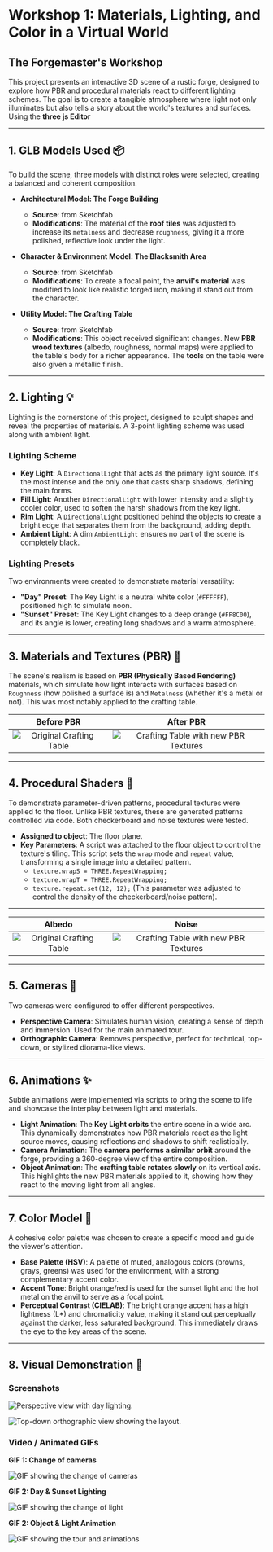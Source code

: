 # Workshop 1: Materials, Lighting, and Color in a Virtual World

## The Forgemaster's Workshop

This project presents an interactive 3D scene of a rustic forge, designed to explore how PBR and procedural materials react to different lighting schemes. The goal is to create a tangible atmosphere where light not only illuminates but also tells a story about the world's textures and surfaces. Using the **three js Editor**

---

## 1. GLB Models Used 📦

To build the scene, three models with distinct roles were selected, creating a balanced and coherent composition.

- **Architectural Model: The Forge Building**

  - **Source**: from Sketchfab
  - **Modifications**: The material of the **roof tiles** was adjusted to increase its `metalness` and decrease `roughness`, giving it a more polished, reflective look under the light.

- **Character & Environment Model: The Blacksmith Area**

  - **Source**: from Sketchfab
  - **Modifications**: To create a focal point, the **anvil's material** was modified to look like realistic forged iron, making it stand out from the character.

- **Utility Model: The Crafting Table**
  - **Source**: from Sketchfab
  - **Modifications**: This object received significant changes. New **PBR wood textures** (albedo, roughness, normal maps) were applied to the table's body for a richer appearance. The **tools** on the table were also given a metallic finish.

---

## 2. Lighting 💡

Lighting is the cornerstone of this project, designed to sculpt shapes and reveal the properties of materials. A 3-point lighting scheme was used along with ambient light.

### Lighting Scheme

- **Key Light**: A `DirectionalLight` that acts as the primary light source. It's the most intense and the only one that casts sharp shadows, defining the main forms.
- **Fill Light**: Another `DirectionalLight` with lower intensity and a slightly cooler color, used to soften the harsh shadows from the key light.
- **Rim Light**: A `DirectionalLight` positioned behind the objects to create a bright edge that separates them from the background, adding depth.
- **Ambient Light**: A dim `AmbientLight` ensures no part of the scene is completely black.

### Lighting Presets

Two environments were created to demonstrate material versatility:

- **"Day" Preset**: The Key Light is a neutral white color (`#FFFFFF`), positioned high to simulate noon.
- **"Sunset" Preset**: The Key Light changes to a deep orange (`#FF8C00`), and its angle is lower, creating long shadows and a warm atmosphere.

---

## 3. Materials and Textures (PBR) 🎨

The scene's realism is based on **PBR (Physically Based Rendering)** materials, which simulate how light interacts with surfaces based on `Roughness` (how polished a surface is) and `Metalness` (whether it's a metal or not). This was most notably applied to the crafting table.

|                                                Before PBR                                                 |                                                       After PBR                                                       |
| :-------------------------------------------------------------------------------------------------------: | :-------------------------------------------------------------------------------------------------------------------: |
| ![Original Crafting Table](/2025-09-29_taller_1_materiales_iluminacion_color/renders/Before-textures.png) | ![Crafting Table with new PBR Textures](/2025-09-29_taller_1_materiales_iluminacion_color/renders/After-textures.png) |

---

## 4. Procedural Shaders 🎲

To demonstrate parameter-driven patterns, procedural textures were applied to the floor. Unlike PBR textures, these are generated patterns controlled via code. Both checkerboard and noise textures were tested.

- **Assigned to object**: The floor plane.
- **Key Parameters**: A script was attached to the floor object to control the texture's tiling. This script sets the `wrap` mode and `repeat` value, transforming a single image into a detailed pattern.
  - `texture.wrapS = THREE.RepeatWrapping;`
  - `texture.wrapT = THREE.RepeatWrapping;`
  - `texture.repeat.set(12, 12);` (This parameter was adjusted to control the density of the checkerboard/noise pattern).

---

|                                              Albedo                                              |                                                    Noise                                                     |
| :----------------------------------------------------------------------------------------------: | :----------------------------------------------------------------------------------------------------------: |
| ![Original Crafting Table](/2025-09-29_taller_1_materiales_iluminacion_color/renders/Albedo.png) | ![Crafting Table with new PBR Textures](/2025-09-29_taller_1_materiales_iluminacion_color/renders/Noise.png) |

---

## 5. Cameras 🎥

Two cameras were configured to offer different perspectives.

- **Perspective Camera**: Simulates human vision, creating a sense of depth and immersion. Used for the main animated tour.
- **Orthographic Camera**: Removes perspective, perfect for technical, top-down, or stylized diorama-like views.

---

## 6. Animations ✨

Subtle animations were implemented via scripts to bring the scene to life and showcase the interplay between light and materials.

- **Light Animation**: The **Key Light orbits** the entire scene in a wide arc. This dynamically demonstrates how PBR materials react as the light source moves, causing reflections and shadows to shift realistically.
- **Camera Animation**: The **camera performs a similar orbit** around the forge, providing a 360-degree view of the entire composition.
- **Object Animation**: The **crafting table rotates slowly** on its vertical axis. This highlights the new PBR materials applied to it, showing how they react to the moving light from all angles.

---

## 7. Color Model 🎨

A cohesive color palette was chosen to create a specific mood and guide the viewer's attention.

- **Base Palette (HSV)**: A palette of muted, analogous colors (browns, grays, greens) was used for the environment, with a strong complementary accent color.
- **Accent Tone**: Bright orange/red is used for the sunset light and the hot metal on the anvil to serve as a focal point.
- **Perceptual Contrast (CIELAB)**: The bright orange accent has a high lightness (L\*) and chromaticity value, making it stand out perceptually against the darker, less saturated background. This immediately draws the eye to the key areas of the scene.

---

## 8. Visual Demonstration 📸

### Screenshots

![Perspective view with day lighting.](/2025-09-29_taller_1_materiales_iluminacion_color/renders/Perspective.png)

![Top-down orthographic view showing the layout.](/2025-09-29_taller_1_materiales_iluminacion_color/renders/Orthographic.png)

### Video / Animated GIFs

**GIF 1: Change of cameras**

![GIF showing the change of cameras](/2025-09-29_taller_1_materiales_iluminacion_color/renders/Cameras.gif)

**GIF 2: Day & Sunset Lighting**

![GIF showing the change of light](/2025-09-29_taller_1_materiales_iluminacion_color/renders/Lighting.gif)

**GIF 2: Object & Light Animation**

![GIF showing the tour and animations](/2025-09-29_taller_1_materiales_iluminacion_color/renders/World.gif)
